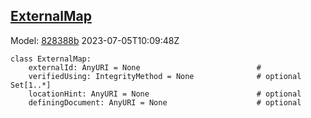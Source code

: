 ## [ExternalMap](https://github.com/spdx/spdx-3-model/blob/main/model/Core/Classes/ExternalMap.md)
Model: [828388b](https://github.com/spdx/spdx-3-model/commit/828388b98c2374f1af6b760ab87fee0d4a11e3f4) 2023-07-05T10:09:48Z
```
class ExternalMap:
    externalId: AnyURI = None                          # 
    verifiedUsing: IntegrityMethod = None              # optional Set[1..*]
    locationHint: AnyURI = None                        # optional 
    definingDocument: AnyURI = None                    # optional 
```
